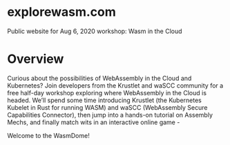 # explorewasm.com
Public website for Aug 6, 2020 workshop: Wasm in the Cloud

# Overview
Curious about the possibilities of WebAssembly in the Cloud and Kubernetes? Join developers from the Krustlet and waSCC community for a free half-day workshop exploring where WebAssembly in the Cloud is headed. We’ll spend some time introducing Krustlet (the Kubernetes Kubelet in Rust for running WASM) and waSCC (WebAssembly Secure Capabilities Connector), then jump into a hands-on tutorial on Assembly Mechs, and finally match wits in an interactive online game -

Welcome to the WasmDome!
